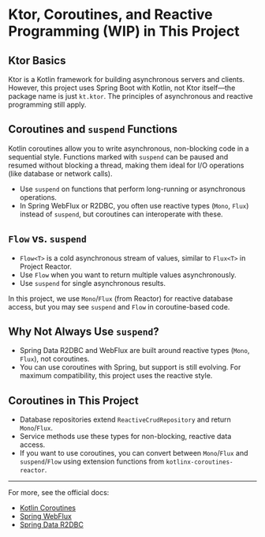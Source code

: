 # Ktor, Coroutines, and Reactive Programming (WIP) in This Project

## Ktor Basics
Ktor is a Kotlin framework for building asynchronous servers and clients. However, this project uses Spring Boot with Kotlin, not Ktor itself—the package name is just `kt.ktor`. The principles of asynchronous and reactive programming still apply.

## Coroutines and `suspend` Functions
Kotlin coroutines allow you to write asynchronous, non-blocking code in a sequential style. Functions marked with `suspend` can be paused and resumed without blocking a thread, making them ideal for I/O operations (like database or network calls).

- Use `suspend` on functions that perform long-running or asynchronous operations.
- In Spring WebFlux or R2DBC, you often use reactive types (`Mono`, `Flux`) instead of `suspend`, but coroutines can interoperate with these.

## `Flow` vs. `suspend`
- `Flow<T>` is a cold asynchronous stream of values, similar to `Flux<T>` in Project Reactor.
- Use `Flow` when you want to return multiple values asynchronously.
- Use `suspend` for single asynchronous results.

In this project, we use `Mono`/`Flux` (from Reactor) for reactive database access, but you may see `suspend` and `Flow` in coroutine-based code.

## Why Not Always Use `suspend`?
- Spring Data R2DBC and WebFlux are built around reactive types (`Mono`, `Flux`), not coroutines.
- You can use coroutines with Spring, but support is still evolving. For maximum compatibility, this project uses the reactive style.

## Coroutines in This Project
- Database repositories extend `ReactiveCrudRepository` and return `Mono`/`Flux`.
- Service methods use these types for non-blocking, reactive data access.
- If you want to use coroutines, you can convert between `Mono`/`Flux` and `suspend`/`Flow` using extension functions from `kotlinx-coroutines-reactor`.

---

For more, see the official docs:
- [Kotlin Coroutines](https://kotlinlang.org/docs/coroutines-overview.html)
- [Spring WebFlux](https://docs.spring.io/spring-framework/docs/current/reference/html/web-reactive.html)
- [Spring Data R2DBC](https://docs.spring.io/spring-data/r2dbc/docs/current/reference/html/)

